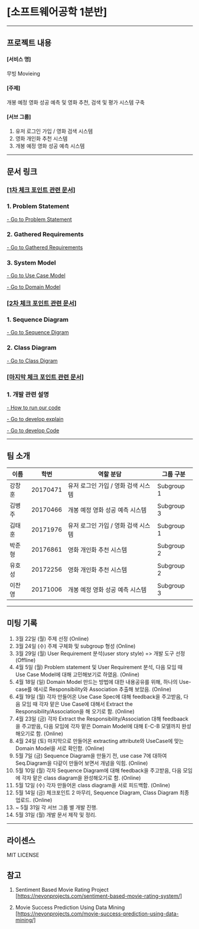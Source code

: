# [소프트웨어공학 1분반]
---

## 프로젝트 내용


#### [서비스 명]

무빙 Movieing

#### [주제]

 개봉 예정 영화 성공 예측 및 영화 추천, 검색 및 평가 시스템 구축


#### [서브 그룹]

 1. 유저 로그인 가입 / 영화 검색 시스템
 2. 영화 개인화 추천 시스템
 3. 개봉 예정 영화 성공 예측 시스템

---
## 문서 링크
### <a href="https://github.com/wnsgud0428/MovieProject/tree/main/Documents/1st_checkpoint">[1차 체크 포인트 관련 문서]</a>
### 1. Problem Statement
 
<a href="https://github.com/wnsgud0428/MovieProject/blob/main/Documents/1st_checkpoint/problemstatement.pdf">- Go to Problem Statement</a>
### 2. Gathered Requirements

<a href="https://github.com/wnsgud0428/MovieProject/blob/main/Documents/1st_checkpoint/requirement.pdf">- Go to Gathered Requirements</a>

### 3. System Model

<a href="https://github.com/wnsgud0428/MovieProject/tree/main/Documents/1st_checkpoint/Usecase">- Go to Use Case Model</a>

<a href="https://github.com/wnsgud0428/MovieProject/tree/main/Documents/1st_checkpoint/DomainModel">- Go to Domain Model</a>

### <a href="https://github.com/wnsgud0428/MovieProject/tree/main/Documents/2nd_checkpoint">[2차 체크 포인트 관련 문서]</a>

### 1. Sequence Diagram

<a href="https://github.com/wnsgud0428/MovieProject/tree/main/Documents/2nd_checkpoint/SequenceDiagram">- Go to Sequence Digram</a>
         
### 2. Class Diagram

<a href="https://github.com/wnsgud0428/MovieProject/tree/main/Documents/2nd_checkpoint/ClassDiagram">- Go to Class Digram</a>


### <a href="https://github.com/wnsgud0428/MovieProject/tree/main/Documents/Last_checkpoint/developExplain">[마지막 체크 포인트 관련 문서]</a>

### 1. 개발 관련 설명

<a href="https://github.com/wnsgud0428/MovieProject/blob/main/Documents/Last_checkpoint/developExplain/howToExcute.md">- How to run our code</a>

<a href="https://github.com/wnsgud0428/MovieProject/tree/main/Documents/Last_checkpoint/developExplain">- Go to develop explain</a>

<a href="https://github.com/wnsgud0428/MovieProject/tree/main/Develop">- Go to develop Code</a>



---
## 팀 소개  

|   이름  |  학번 |  역할 분담 | 그룹 구분 |
|---------|------|------------|---------------|
|  강창훈 | 20170471|유저 로그인 가입 / 영화 검색 시스템|Subgroup 1
|  김병주 | 20170466|개봉 예정 영화 성공 예측 시스템|Subgroup 3
|  김태훈 | 20171976|유저 로그인 가입 / 영화 검색 시스템|Subgroup 1
|  박준형 | 20176861|영화 개인화 추천 시스템|Subgroup 2
|  유호성 | 20172256|영화 개인화 추천 시스템|Subgroup 2
|  이찬영 | 20171006|개봉 예정 영화 성공 예측 시스템|Subgroup 3


---
## 미팅 기록

1. 3월 22일 (월) 주제 선정 (Online)
2. 3월 24일 (수) 주제 구체화 및 subgroup 형성 (Online) 
3. 3월 29일 (월) User Requirement 분석(user story style) => 개발 도구 선정 (Offline)
4. 4월 5일  (월) Problem statement 및 User Requirement 분석, 다음 모임 때 Use Case Model에 대해 고민해보기로 하였음. (Online)
5. 4월 18일 (일) Domain Model 만드는 방법에 대한 내용공유를 위해, 하나의 Use-case를 예시로 Responsibility와 Association 추출해 보았음. (Online)
6. 4월 19일 (월) 각자 만들어온 Use Case Spec에 대해 feedback을 주고받음, 다음 모임 때 각자 맡은 Use Case에 대해서 Extract the Responsibility/Association을 해 오기로 함. (Online)
7. 4월 23일 (금) 각자 Extract the Responsibility/Association 대해 feedbaack을 주고받음, 다음 모임에 각자 맡은 Domain Model에 대해 E-C-B 모델까지 완성해오기로 함. (Online) 
8. 4월 24일 (토) 마지막으로 만들어온 extracting attribute와 UseCase에 맞는 Domain Model을 서로 확인함. (Online) 
9. 5월 7일  (금) Sequence Diagram을 만들기 전, use case 7에 대하여 Seq.Diagram을 다같이 만들어 보면서 개념을 익힘. (Online)
10. 5월 10일 (월) 각자 Sequence Diagram에 대해 feedback을 주고받음, 다음 모임에 각자 맡은 class diagram을 완성해오기로 함. (Online)
11. 5월 12일 (수) 각자 만들어온 class diagram을 서로 피드백함. (Online)
12. 5월 14일 (금) 체크포인트 2 마무리, Sequence Diagram, Class Diagram 최종 업로드. (Online)
13. ~ 5월 31일 각 서브 그룹 별 개발 진행.
14. 5월 31일 (월) 개발 문서 제작 및 정리.


---
## 라이센스

MIT LICENSE

## 참고

1. Sentiment Based Movie Rating Project 
[https://nevonprojects.com/sentiment-based-movie-rating-system/]
  
2. Movie Success Prediction Using Data Mining 
[https://nevonprojects.com/movie-success-prediction-using-data-mining/]


